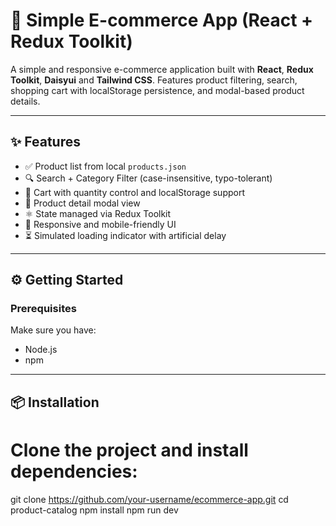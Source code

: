 # 🛒 Simple E-commerce App (React + Redux Toolkit)

A simple and responsive e-commerce application built with **React**, **Redux Toolkit**, **Daisyui** and **Tailwind CSS**. Features product filtering, search, shopping cart with localStorage persistence, and modal-based product details.

---

## ✨ Features

- ✅ Product list from local `products.json`
- 🔍 Search + Category Filter (case-insensitive, typo-tolerant)
- 🛒 Cart with quantity control and localStorage support
- 🧾 Product detail modal view
- ⚛️ State managed via Redux Toolkit
- 🎯 Responsive and mobile-friendly UI
- ⏳ Simulated loading indicator with artificial delay

---

## ⚙️ Getting Started

### Prerequisites

Make sure you have:

- Node.js 
- npm 
---

## 📦 Installation

# Clone the project and install dependencies:

git clone https://github.com/your-username/ecommerce-app.git
cd product-catalog
npm install
npm run dev
